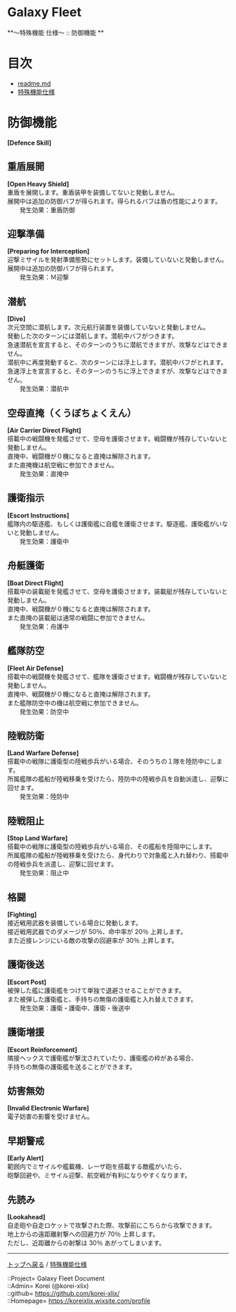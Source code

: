 # Galaxy Fleet
**～特殊機能 仕様～ :: 防御機能 **  


# 目次 <a name="aMokuji"></a>
* [readme.md](/readme.md)
* [特殊機能仕様](/skill/readme.md)




# 防御機能
**[Defence Skill]**  


## 重盾展開
**[Open Heavy Shield]**  
重盾を展開します。重盾装甲を装備してないと発動しません。  
展開中は追加の防御バフが得られます。得られるバフは盾の性能によります。  
　　発生効果：重盾防御  


## 迎撃準備
**[Preparing for Interception]**  
迎撃ミサイルを発射準備態勢にセットします。装備していないと発動しません。  
展開中は追加の防御バフが得られます。  
　　発生効果：Ｍ迎撃  


## 潜航
**[Dive]**  
次元空間に潜航します。次元航行装置を装備していないと発動しません。  
発動した次のターンには潜航します。潜航中バフがつきます。  
急速潜航を宣言すると、そのターンのうちに潜航できますが、攻撃などはできません。  
潜航中に再度発動すると、次のターンには浮上します。潜航中バフがとれます。  
急速浮上を宣言すると、そのターンのうちに浮上できますが、攻撃などはできません。  
　　発生効果：潜航中  


## 空母直掩（くうぼちょくえん）
**[Air Carrier Direct Flight]**  
搭載中の戦闘機を発艦させて、空母を護衛させます。戦闘機が残存していないと発動しません。  
直掩中、戦闘機が０機になると直掩は解除されます。  
また直掩機は航空戦に参加できません。  
　　発生効果：直掩中  


## 護衛指示
**[Escort Instructions]**  
艦隊内の駆逐艦、もしくは護衛艦に自艦を護衛させます。駆逐艦、護衛艦がいないと発動しません。  
　　発生効果：護衛中  


## 舟艇護衛
**[Boat Direct Flight]**  
搭載中の装載艇を発艦させて、空母を護衛させます。装載艇が残存していないと発動しません。  
直掩中、戦闘機が０機になると直掩は解除されます。  
また直掩の装載艇は通常の戦闘に参加できません。  
　　発生効果：舟護中  


## 艦隊防空
**[Fleet Air Defense]**  
搭載中の戦闘機を発艦させて、艦隊を護衛させます。戦闘機が残存していないと発動しません。  
直掩中、戦闘機が０機になると直掩は解除されます。  
また艦隊防空中の機は航空戦に参加できません。  
　　発生効果：防空中  


## 陸戦防衛
**[Land Warfare Defense]**  
搭載中の戦隊に護衛型の陸戦歩兵がいる場合、そのうちの１隊を陸防中にします。  
所属艦隊の艦船が陸戦移乗を受けたら、陸防中の陸戦歩兵を自動派遣し、迎撃に回せます。  
　　発生効果：陸防中  


## 陸戦阻止
**[Stop Land Warfare]**  
搭載中の戦隊に護衛型の陸戦歩兵がいる場合、その艦船を陸阻中にします。  
所属艦隊の艦船が陸戦移乗を受けたら、身代わりで対象艦と入れ替わり、搭載中の陸戦歩兵を派遣し、迎撃に回せます。  
　　発生効果：阻止中  


## 格闘
**[Fighting]**  
接近戦用武器を装備している場合に発動します。  
接近戦用武器でのダメージが 50％、命中率が 20％ 上昇します。  
また近接レンジにいる敵の攻撃の回避率が 30％ 上昇します。  


## 護衛後送
**[Escort Post]**  
被弾した艦に護衛艦をつけて単独で退避させることができます。  
また被弾した護衛艦と、手持ちの無傷の護衛艦と入れ替えできます。  
　　発生効果：護衛・護衛中、護衛・後送中  


## 護衛増援
**[Escort Reinforcement]**  
隣接ヘックスで護衛艦が撃沈されていたり、護衛艦の枠がある場合、  
手持ちの無傷の護衛艦を送ることができます。  


## 妨害無効
**[Invalid Electronic Warfare]**  
電子妨害の影響を受けません。  


## 早期警戒
**[Early Alert]**  
範囲内でミサイルや艦載機、レーザ砲を搭載する敵艦がいたら、  
砲撃回避や、ミサイル迎撃、航空戦が有利になりやすくなります。  


## 先読み
**[Lookahead]**  
自走砲や自走ロケットで攻撃された際、攻撃前にこちらから攻撃できます。  
地上からの遠距離射撃への回避力が 70％ 上昇します。  
ただし、近距離からの射撃は 30％ あがってしまいます。  









***
[トップへ戻る](/readme.md) / [特殊機能仕様](/skill/readme.md)  
  
::Project= Galaxy Fleet Document  
::Admin= Korei (@korei-xlix)  
::github= https://github.com/korei-xlix/  
::Homepage= https://koreixlix.wixsite.com/profile  

